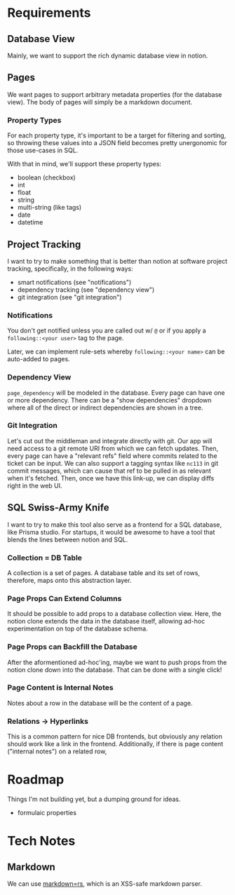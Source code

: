 # Requirements

## Database View

Mainly, we want to support the rich dynamic database view in notion.

## Pages

We want pages to support arbitrary metadata properties (for the database view).
The body of pages will simply be a markdown document.

### Property Types

For each property type, it's important to be a target for filtering and sorting,
so throwing these values into a JSON field becomes pretty unergonomic for those
use-cases in SQL.

With that in mind, we'll support these property types:

- boolean (checkbox)
- int
- float
- string
- multi-string (like tags)
- date
- datetime

## Project Tracking

I want to try to make something that is better than notion at software project
tracking, specifically, in the following ways:

- smart notifications (see "notifications")
- dependency tracking (see "dependency view")
- git integration (see "git integration")

### Notifications

You don't get notified unless you are called out w/ `@` or if you apply a
`following::<your user>` tag to the page.

Later, we can implement rule-sets whereby `following::<your name>` can be
auto-added to pages.

### Dependency View

`page_dependency` will be modeled in the database. Every page can have one or
more dependency. There can be a "show dependencies" dropdown where all of the
direct or indirect dependencies are shown in a tree.

### Git Integration

Let's cut out the middleman and integrate directly with git. Our app will need
access to a git remote URI from which we can fetch updates. Then, every page can
have a "relevant refs" field where commits related to the ticket can be input.
We can also support a tagging syntax like `nc113` in git commit messages, which
can cause that ref to be pulled in as relevant when it's fetched. Then, once we
have this link-up, we can display diffs right in the web UI.

## SQL Swiss-Army Knife

I want to try to make this tool also serve as a frontend for a SQL database,
like Prisma studio. For startups, it would be awesome to have a tool that blends
the lines between notion and SQL.

### Collection = DB Table

A collection is a set of pages. A database table and its set of rows,
therefore, maps onto this abstraction layer.

### Page Props Can Extend Columns

It should be possible to add props to a database collection view. Here, the
notion clone extends the data in the database itself, allowing ad-hoc
experimentation on top of the database schema.

### Page Props can Backfill the Database

After the aformentioned ad-hoc'ing, maybe we want to push props from the notion
clone down into the database. That can be done with a single click!

### Page Content is Internal Notes

Notes about a row in the database will be the content of a page.

### Relations -> Hyperlinks

This is a common pattern for nice DB frontends, but obviously any relation
should work like a link in the frontend. Additionally, if there is page content
("internal notes") on a related row, 

# Roadmap

Things I'm not building yet, but a dumping ground for ideas.

- formulaic properties

# Tech Notes

## Markdown

We can use [markdown=rs](https://github.com/wooorm/markdown-rs#security), which
is an XSS-safe markdown parser.
